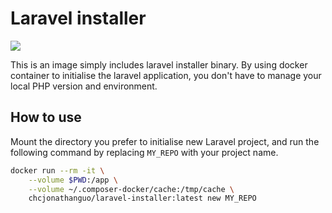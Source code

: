 # Laravel installer

![](https://github.com/JonathanGuo/laravel-installer/workflows/Build/badge.svg)

This is an image simply includes laravel installer binary. By using docker container to initialise the laravel application, you don't have to manage your local PHP version and environment.


## How to use

Mount the directory you prefer to initialise new Laravel project, and run the following command by replacing `MY_REPO` with your project name.

```bash
docker run --rm -it \
    --volume $PWD:/app \
    --volume ~/.composer-docker/cache:/tmp/cache \
    chcjonathanguo/laravel-installer:latest new MY_REPO
```